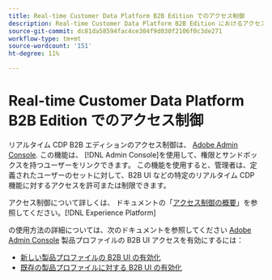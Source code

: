 ```yaml
---
title: Real-time Customer Data Platform B2B Edition でのアクセス制御
description: Real-time Customer Data Platform B2B Edition におけるアクセス制御の役割の概要です。
source-git-commit: dc81da58594fac4ce304f9d030f2106f0c3de271
workflow-type: tm+mt
source-wordcount: '151'
ht-degree: 11%

---
```


# Real-time Customer Data Platform B2B Edition でのアクセス制御

リアルタイム CDP B2B エディションのアクセス制御は、 [Adobe Admin Console](https://adminconsole.adobe.com). この機能は、 [!DNL Admin Console]を使用して、権限とサンドボックスを持つユーザーをリンクできます。 この機能を使用すると、管理者は、定義されたユーザーのセットに対して、B2B UI などの特定のリアルタイム CDP 機能に対するアクセスを許可または制限できます。

アクセス制御について詳しくは、 ドキュメントの「[アクセス制御の概要](../../access-control/home.md)」を参照してください。[!DNL Experience Platform]

の使用方法の詳細については、次のドキュメントを参照してください [Adobe Admin Console](https://adminconsole.adobe.com) 製品プロファイルの B2B UI アクセスを有効にするには：

* [新しい製品プロファイルの B2B UI の有効化](../../access-control/ui/create-profile.md)
* [既存の製品プロファイルに対する B2B UI の有効化](../../access-control/ui/details-and-services.md)